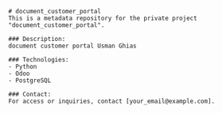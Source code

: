 
    # document_customer_portal
    This is a metadata repository for the private project "document_customer_portal".

    ### Description:
    document customer portal Usman Ghias

    ### Technologies:
    - Python
    - Odoo
    - PostgreSQL

    ### Contact:
    For access or inquiries, contact [your_email@example.com].
    